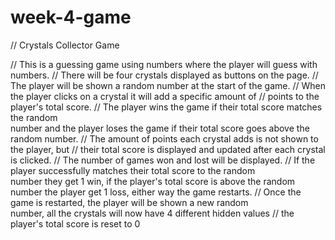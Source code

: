 # week-4-game

// Crystals Collector Game

// This is a guessing game using numbers where the player will guess with numbers.
// There will be four crystals displayed as buttons on the page.
// The player will be shown a random number at the start of the game.
// When the player clicks on a crystal it will add a specific amount of 
// points to the player's total score.
// The player wins the game if their total score matches the random          
   number and the player loses the game if their total score goes above 
   the random number.
// The amount of points each crystal adds is not shown to the player, but 
// their total score is displayed and updated after each crystal is clicked.
// The number of games won and lost will be displayed.
// If the player successfully matches their total score to the random        
   number they get 1 win, if the player's total score is above the random    
   number the player get 1 loss, either way the game restarts.
// Once the game is restarted, the player will be shown a new random         
   number, all the crystals will now have 4 different hidden values 
// the player's total score is reset to 0
